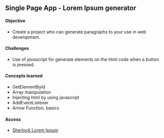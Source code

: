 ## Single Page App - Lorem Ipsum generator

#### Objective
* Create a project who can generate paragraphs to your use in web development.

#### Challenges
* Use of *javascript* for generate elements on the html code when a button is pressed.

#### Concepts learned
* GetElementById
* Array manipulation
* Injecting html by using javascript
* AddEventListener
* Arrow Function, basics

#### Access
* [Sherlock Lorem Ipsum](https://superb-cassata-c145c0.netlify.app/)